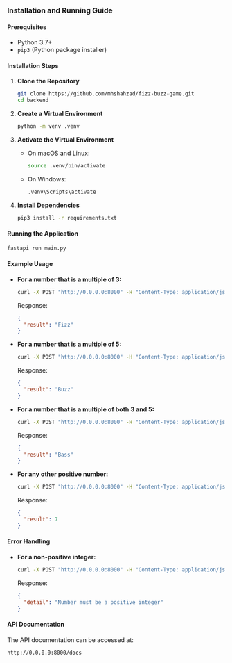 ### Installation and Running Guide

#### Prerequisites
- Python 3.7+
- `pip3` (Python package installer)

#### Installation Steps

1. **Clone the Repository**
   ```sh
   git clone https://github.com/mhshahzad/fizz-buzz-game.git
   cd backend
   ```

2. **Create a Virtual Environment**
   ```sh
   python -m venv .venv
   ```

3. **Activate the Virtual Environment**
    - On macOS and Linux:
      ```sh
      source .venv/bin/activate
      ```
    - On Windows:
      ```sh
      .venv\Scripts\activate
      ```

4. **Install Dependencies**
   ```sh
   pip3 install -r requirements.txt
   ```

#### Running the Application

   ```sh
   fastapi run main.py
   ```


#### Example Usage

- **For a number that is a multiple of 3:**
  ```sh
  curl -X POST "http://0.0.0.0:8000" -H "Content-Type: application/json" -d '{"number": 3}'
  ```
  Response:
  ```json
  {
    "result": "Fizz"
  }
  ```

- **For a number that is a multiple of 5:**
  ```sh
  curl -X POST "http://0.0.0.0:8000" -H "Content-Type: application/json" -d '{"number": 5}'
  ```
  Response:
  ```json
  {
    "result": "Buzz"
  }
  ```

- **For a number that is a multiple of both 3 and 5:**
  ```sh
  curl -X POST "http://0.0.0.0:8000" -H "Content-Type: application/json" -d '{"number": 15}'
  ```
  Response:
  ```json
  {
    "result": "Bass"
  }
  ```

- **For any other positive number:**
  ```sh
  curl -X POST "http://0.0.0.0:8000" -H "Content-Type: application/json" -d '{"number": 7}'
  ```
  Response:
  ```json
  {
    "result": 7
  }
  ```

#### Error Handling

- **For a non-positive integer:**
  ```sh
  curl -X POST "http://0.0.0.0:8000" -H "Content-Type: application/json" -d '{"number": -1}'
  ```
  Response:
  ```json
  {
    "detail": "Number must be a positive integer"
  }
  ```

#### API Documentation

The API documentation can be accessed at:
```
http://0.0.0.0:8000/docs
```